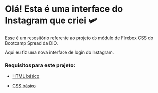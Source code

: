 # Olá! Esta é uma interface do Instagram que criei :small_airplane:



Esse é um repositório referente ao projeto do módulo de Flexbox CSS do Bootcamp Spread da DIO.

Aqui eu fiz uma nova interface de login do Instagram. 

### Requisitos para este projeto:

* [HTML básico](https://www.w3schools.com/html/)

* [CSS básico](https://developer.mozilla.org/pt-BR/docs/Web/CSS)

  
